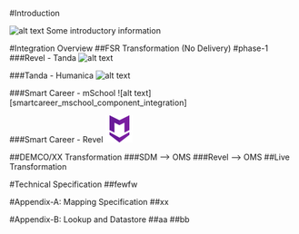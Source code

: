 #Introduction

![alt text][solution_overview]
Some introductory information

#Integration Overview
##FSR Transformation (No Delivery) #phase-1
###Revel - Tanda
![alt text][revel_tanda_component_integration]

###Tanda - Humanica
![alt text][tanda_humanica_component_integration]

###Smart Career - mSchool
![alt text][smartcareer_mschool_component_integration]

###Smart Career - Revel
![alt text][smartcareer_revel_component_integration]

##DEMCO/XX Transformation
###SDM --> OMS
###Revel --> OMS
##Live Transformation

#Technical Specification
  ##fewfw

#Appendix-A: Mapping Specification
  ##xx

#Appendix-B: Lookup and Datastore
  ##aa
  ##bb


[solution_overview]: https://www.lucidchart.com/publicSegments/view/9cea77c6-1485-4574-ac74-56ec84dd9bc8/image.png "Solution Overview"

[revel_tanda_component_integration]: https://www.lucidchart.com/publicSegments/view/e0e09a77-270a-4171-8bbd-2439d71c3b2b/image.png "High Level Integraion of Revel and Tanda"

[tanda_humanica_component_integration]: xx.png "High Level Integraion of Tanda and Humanica"

[smartcareer_revel_component_integration]: https://github.com/adam-p/markdown-here/raw/master/src/common/images/icon48.png "High Level Integraion of Smart Career and Revel"

[revel_mschool_component_integration]: https://github.com/adam-p/markdown-here/raw/master/src/common/images/icon48.png "High Level Integraion of Revel and mSchool"
